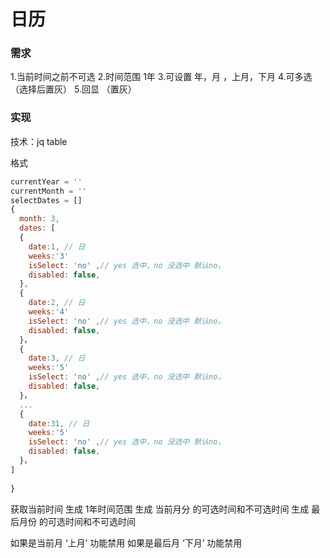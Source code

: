 # 日历

### 需求 

1.当前时间之前不可选
2.时间范围 1年
3.可设置  年，月 ，上月，下月 
4.可多选 （选择后置灰）
5.回显 （置灰）

### 实现

技术：jq table

格式  

```js
currentYear = ''
currentMonth = ''
selectDates = []
{
  month: 3,
  dates: [
  {
    date:1, // 日
    weeks:'3'
    isSelect: 'no' ,// yes 选中，no 没选中 默认no，
    disabled: false,
  },
  {
    date:2, // 日
    weeks:'4'
    isSelect: 'no' ,// yes 选中，no 没选中 默认no，
    disabled: false,
  }，
  {
    date:3, // 日
    weeks:'5'
    isSelect: 'no' ,// yes 选中，no 没选中 默认no，
    disabled: false,
  }，
  ...
  {
    date:31, // 日
    weeks:'5'
    isSelect: 'no' ,// yes 选中，no 没选中 默认no，
    disabled: false,
  }，
]
    
}

```

获取当前时间
生成 1年时间范围
生成 当前月分 的可选时间和不可选时间
生成 最后月份 的可选时间和不可选时间

如果是当前月 ‘上月’ 功能禁用
如果是最后月 ‘下月’ 功能禁用
